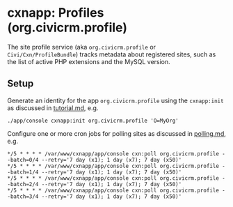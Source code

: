 # cxnapp: Profiles (org.civicrm.profile)

The site profile service (aka `org.civicrm.profile` or
`Civi/Cxn/ProfileBundle`) tracks metadata about registered sites, such as
the list of active PHP extensions and the MySQL version.

## Setup

Generate an identity for the app `org.civicrm.profile` using the `cxnapp:init` as discussed in [tutorial.md](../../../../doc/tutorial.md), e.g.

```
./app/console cxnapp:init org.civicrm.profile 'O=MyOrg'
```

Configure one or more cron jobs for polling sites as discussed in [polling.md](../../../../doc/polling.md), e.g.

```
*/5 * * * * /var/www/cxnapp/app/console cxn:poll org.civicrm.profile --batch=0/4 --retry='7 day (x1); 1 day (x7); 7 day (x50)'
*/5 * * * * /var/www/cxnapp/app/console cxn:poll org.civicrm.profile --batch=1/4 --retry='7 day (x1); 1 day (x7); 7 day (x50)'
*/5 * * * * /var/www/cxnapp/app/console cxn:poll org.civicrm.profile --batch=2/4 --retry='7 day (x1); 1 day (x7); 7 day (x50)'
*/5 * * * * /var/www/cxnapp/app/console cxn:poll org.civicrm.profile --batch=3/4 --retry='7 day (x1); 1 day (x7); 7 day (x50)'
```